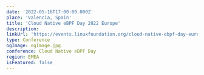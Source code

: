 ```yaml
---
date: '2022-05-16T17:00:00.000Z'
place: 'Valencia, Spain'
title: 'Cloud Native eBPF Day 2022 Europe'
description:
linkUrl: 'https://events.linuxfoundation.org/cloud-native-ebpf-day-europe/program/schedule/'
type: Conference
ogImage: ogImage.jpg
conference: Cloud Native eBPF Day
region: EMEA
isFeatured: false
---
```

